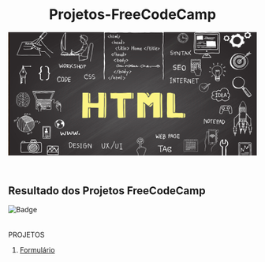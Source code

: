 <header >
   <h1>Projetos-FreeCodeCamp</h1>   
   <img src="/img/logoIniCial.jpg" alt="Logo da web" width="850" height="250" border-radio="5px"> 
</header>
<h2>Resultado dos Projetos FreeCodeCamp</h2>

![Badge](http://img.shields.io/static/v1?label=STATUS-DO-CURSO&message=%20EM:ANDAMENTO&color=GREEN&style=for-the-badge)
<br>
<br>
<br>
PROJETOS

<ol>  
  <li>
    <a href ="https://github.com/Fas-naWeb/Projetos-FreeCodeCamp/blob/main/Projetos/formulario.html">
    Formulário
    </a>
  </li>
  </ol>
